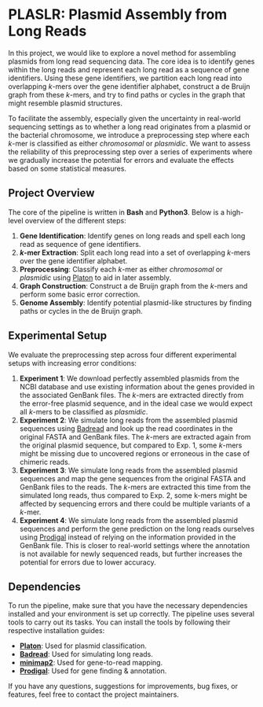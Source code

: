 # PLASLR: Plasmid Assembly from Long Reads

In this project, we would like to explore a novel method for assembling plasmids from long read sequencing data. The core idea is to identify genes within the long reads and represent each long read as a sequence of gene identifiers. Using these gene identifiers, we partition each long read into overlapping *k*-mers over the gene identifier alphabet, construct a de Bruijn graph from these *k*-mers, and try to find paths or cycles in the graph that might resemble plasmid structures.

To facilitate the assembly, especially given the uncertainty in real-world sequencing settings as to whether a long read originates from a plasmid or the bacterial chromosome, we introduce a preprocessing step where each *k*-mer is classified as either *chromosomal* or *plasmidic*. We want to assess the reliability of this preprocessing step over a series of experiments where we gradually increase the potential for errors and evaluate the effects based on some statistical measures.

## Project Overview

The core of the pipeline is written in **Bash** and **Python3**. Below is a high-level overview of the different steps:

1. **Gene Identification**: Identify genes on long reads and spell each long read as sequence of gene identifiers.
2. ***k*-mer Extraction**: Split each long read into a set of overlapping *k*-mers over the gene identifier alphabet.
3. **Preprocessing**: Classify each *k*-mer as either *chromosomal* or *plasmidic* using [Platon](https://github.com/oschwengers/platon "Platon") to aid in later assembly.
4. **Graph Construction**: Construct a de Bruijn graph from the *k*-mers and perform some basic error correction.
5. **Genome Assembly**: Identify potential plasmid-like structures by finding paths or cycles in the de Bruijn graph.

## Experimental Setup

We evaluate the preprocessing step across four different experimental setups with increasing error conditions:

1. **Experiment 1**: We download perfectly assembled plasmids from the NCBI database and use existing information about the genes provided in the associated GenBank files. The *k*-mers are extracted directly from the error-free plasmid sequence, and in the ideal case we would expect all *k*-mers to be classified as *plasmidic*.
2. **Experiment 2**: We simulate long reads from the assembled plasmid sequences using [Badread](https://github.com/rrwick/Badread "Badread") and look up the read coordinates in the original FASTA and GenBank files. The *k*-mers are extracted again from the original plasmid sequence, but compared to Exp. 1, some *k*-mers might be missing due to uncovered regions or erroneous in the case of chimeric reads.
3. **Experiment 3**: We simulate long reads from the assembled plasmid sequences and map the gene sequences from the original FASTA and GenBank files to the reads. The *k*-mers are extracted this time from the simulated long reads, thus compared to Exp. 2, some k-mers might be affected by sequencing errors and there could be multiple variants of a *k*-mer.
4. **Experiment 4**: We simulate long reads from the assembled plasmid sequences and perform the gene prediction on the long reads ourselves using [Prodigal](https://github.com/hyattpd/Prodigal "Prodigal") instead of relying on the information provided in the GenBank file. This is closer to real-world settings where the annotation is not available for newly sequenced reads, but further increases the potential for errors due to lower accuracy.

## Dependencies

To run the pipeline, make sure that you have the necessary dependencies installed and your environment is set up correctly.
The pipeline uses several tools to carry out its tasks. You can install the tools by following their respective installation guides:

* [**Platon**](https://github.com/oschwengers/platon "Platon"): Used for plasmid classification.
* [**Badread**](https://github.com/rrwick/Badread "Badread"): Used for simulating long reads.
* [**minimap2**](https://github.com/lh3/minimap2 "minimap2"): Used for gene-to-read mapping.
* [**Prodigal**](https://github.com/hyattpd/Prodigal "Prodigal"): Used for gene finding & annotation.

If you have any questions, suggestions for improvements, bug fixes, or features, feel free to contact the project maintainers.
